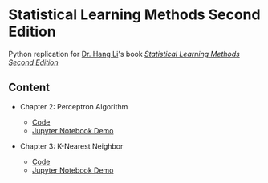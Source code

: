 # Statistical Learning Methods Second Edition
Python replication for [Dr. Hang Li](https://www.hangli-hl.com/index.html)'s book [*Statistical Learning Methods Second Edition*](http://www.tup.tsinghua.edu.cn/booksCenter/book_08132901.html)

## Content
- Chapter 2: Perceptron Algorithm
  - [Code](https://github.com/ZijingHu/Statistical-Learning-Methods-python-replication/blob/master/Chapter/Models/Perceptron.py) 
  - [Jupyter Notebook Demo](https://github.com/ZijingHu/Statistical-Learning-Methods-python-replication/blob/master/Chapter/Chapter-2%20Perceptron.ipynb)
 
- Chapter 3: K-Nearest Neighbor
  - [Code](https://github.com/ZijingHu/Statistical-Learning-Methods-python-replication/blob/master/Chapter/Models/KNearestNeighbor.py) 
  - [Jupyter Notebook Demo](https://github.com/ZijingHu/Statistical-Learning-Methods-python-replication/blob/master/Chapter/Chapter-3%KNN.ipynb)